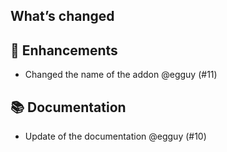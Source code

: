 ## What’s changed
## 🚀 Enhancements

- Changed the name of the addon @egguy (#11)

## 📚 Documentation

- Update of the documentation @egguy (#10)
